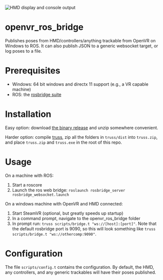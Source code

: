 ![HMD display and console output](screenshot.png?raw=true)

# openvr_ros_bridge
Publishes poses from HMD/controllers/anything trackable from OpenVR on Windows
to ROS. It can also publish JSON to a generic websocket target, or log poses
to a file.

# Prerequisites

* Windows: 64 bit windows and directx 11 support (e.g., a VR
  capable machine)
* ROS: the [rosbridge suite](http://wiki.ros.org/rosbridge_suite)

# Installation

Easy option: download [the binary release](https://github.com/personalrobotics/openvr_ros_bridge/releases/tag/v0.2.0)
and unzip somewhere convenient.

Harder option: compile [truss](https://github.com/PyryM/truss),
zip all the folders in `truss/dist` into `truss.zip`, and place `truss.zip` and
`truss.exe` in the root of this repo.

# Usage

On a machine with ROS:

1. Start a roscore
2. Launch the ros web bridge: `roslaunch rosbridge_server rosbridge_websocket.launch`

On a windows machine with OpenVR and HMD connected:

1. Start SteamVR (optional, but greatly speeds up startup)
2. In a command prompt, navigate to the openvr_ros_bridge folder
3. In prompt run: `truss scripts/bridge.t "ws://[host]:[port]"`. Note that the default
rosbridge port is 9090, so this will look something like `truss scripts/bridge.t "ws://othercomp:9090"`.

# Configuration

The file `scripts/config.t` contains the configuration. By default, the HMD,
any controllers, and any generic trackables will have their poses published.
